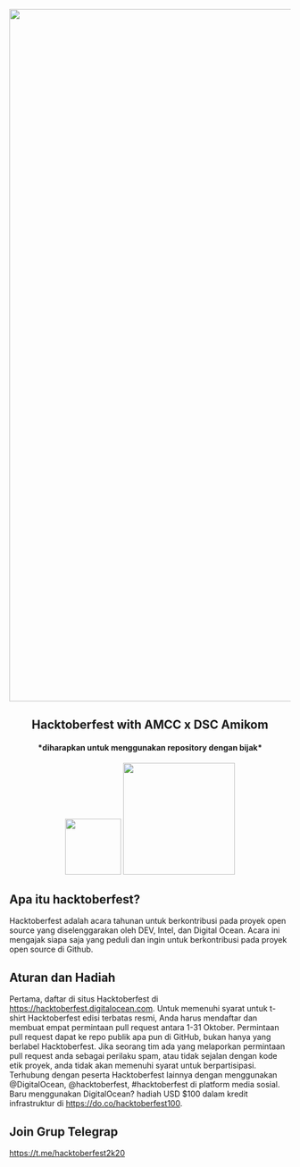 <p align="center"><img src="https://hacktoberfest.digitalocean.com/assets/og-hf20-cf92d1a3bfc78883ea79dbac1518f1a4f1585e23eb69337ea730447cb70fa777.png" width="1240"></p> 
<h2 align="center"><b>Hacktoberfest with AMCC x DSC Amikom</b></h2>
<h4 align="center">*diharapkan untuk menggunakan repository dengan bijak*</h4>

<p align="center">
<img src="https://amcc.or.id/themes/amcc-v2/assets/images/amcc-logo.png" width="100"> 
<img src="https://miro.medium.com/max/6780/1*3GbnuWWc2BIy-fOx2ak34Q.png" width="200">


## Apa itu hacktoberfest?

Hacktoberfest adalah acara tahunan untuk berkontribusi pada proyek open source yang diselenggarakan oleh DEV, Intel, dan Digital Ocean. Acara ini mengajak siapa saja yang peduli dan ingin untuk berkontribusi pada proyek open source di Github.

## Aturan dan Hadiah
Pertama, daftar di situs Hacktoberfest di https://hacktoberfest.digitalocean.com. Untuk memenuhi syarat untuk t-shirt Hacktoberfest edisi terbatas resmi, Anda harus mendaftar dan membuat empat permintaan pull request antara 1-31 Oktober. Permintaan pull request dapat ke repo publik apa pun di GitHub, bukan hanya yang berlabel Hacktoberfest. Jika seorang tim ada yang melaporkan permintaan pull request anda sebagai perilaku spam, atau tidak sejalan dengan kode etik proyek, anda tidak akan memenuhi syarat untuk berpartisipasi.
Terhubung dengan peserta Hacktoberfest lainnya dengan menggunakan @DigitalOcean, @hacktoberfest, #hacktoberfest di platform media sosial.
Baru menggunakan DigitalOcean? hadiah USD $100 dalam kredit infrastruktur di https://do.co/hacktoberfest100.

## Join Grup Telegrap 
https://t.me/hacktoberfest2k20
